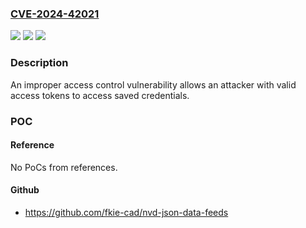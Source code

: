 ### [CVE-2024-42021](https://cve.mitre.org/cgi-bin/cvename.cgi?name=CVE-2024-42021)
![](https://img.shields.io/static/v1?label=Product&message=One&color=blue)
![](https://img.shields.io/static/v1?label=Version&message=12.1%3C%3D%2012.1%20&color=brighgreen)
![](https://img.shields.io/static/v1?label=Vulnerability&message=n%2Fa&color=brighgreen)

### Description

An improper access control vulnerability allows an attacker with valid access tokens to access saved credentials.

### POC

#### Reference
No PoCs from references.

#### Github
- https://github.com/fkie-cad/nvd-json-data-feeds

